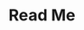 # Read Me
<!-- 

Porject Name:

my-cool-website

short description:

this is a personal website about me.

Table of contents:

- index.html
- style.css

Installation:

simply download and run the folder in your code editor of choice. Make sure the files are all in the same folder before running the python code.

Usage:

This website is intended just to be viewed.

Credits:

https://github.com/ZeakMeadows

-->